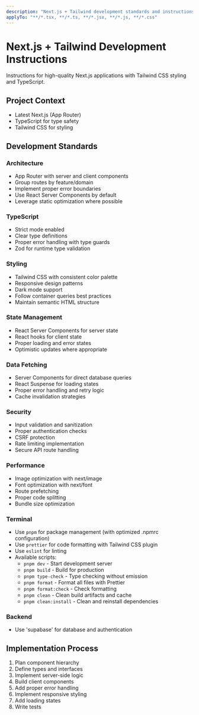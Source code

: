 ```yaml
---
description: "Next.js + Tailwind development standards and instructions"
applyTo: "**/*.tsx, **/*.ts, **/*.jsx, **/*.js, **/*.css"
---
```


# Next.js + Tailwind Development Instructions

Instructions for high-quality Next.js applications with Tailwind CSS styling and TypeScript.

## Project Context

- Latest Next.js (App Router)
- TypeScript for type safety
- Tailwind CSS for styling

## Development Standards

### Architecture

- App Router with server and client components
- Group routes by feature/domain
- Implement proper error boundaries
- Use React Server Components by default
- Leverage static optimization where possible

### TypeScript

- Strict mode enabled
- Clear type definitions
- Proper error handling with type guards
- Zod for runtime type validation

### Styling

- Tailwind CSS with consistent color palette
- Responsive design patterns
- Dark mode support
- Follow container queries best practices
- Maintain semantic HTML structure

### State Management

- React Server Components for server state
- React hooks for client state
- Proper loading and error states
- Optimistic updates where appropriate

### Data Fetching

- Server Components for direct database queries
- React Suspense for loading states
- Proper error handling and retry logic
- Cache invalidation strategies

### Security

- Input validation and sanitization
- Proper authentication checks
- CSRF protection
- Rate limiting implementation
- Secure API route handling

### Performance

- Image optimization with next/image
- Font optimization with next/font
- Route prefetching
- Proper code splitting
- Bundle size optimization

### Terminal

- Use `pnpm` for package management (with optimized .npmrc configuration)
- Use `prettier` for code formatting with Tailwind CSS plugin
- Use `eslint` for linting
- Available scripts:
  - `pnpm dev` - Start development server
  - `pnpm build` - Build for production
  - `pnpm type-check` - Type checking without emission
  - `pnpm format` - Format all files with Prettier
  - `pnpm format:check` - Check formatting
  - `pnpm clean` - Clean build artifacts and cache
  - `pnpm clean:install` - Clean and reinstall dependencies

### Backend

- Use 'supabase' for database and authentication

## Implementation Process

1. Plan component hierarchy
2. Define types and interfaces
3. Implement server-side logic
4. Build client components
5. Add proper error handling
6. Implement responsive styling
7. Add loading states
8. Write tests
